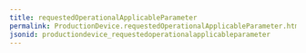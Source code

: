 ```yaml
---
title: requestedOperationalApplicableParameter
permalink: ProductionDevice.requestedOperationalApplicableParameter.html
jsonid: productiondevice_requestedoperationalapplicableparameter
---
```

